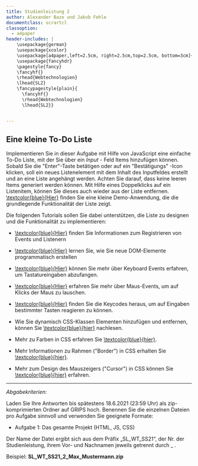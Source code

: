 ```yaml
---
title: Studienleistung 2
author: Alexander Bazo und Jakob Fehle
documentclass: scrartcl
classoption:
  - a4paper
header-includes: |
    \usepackage{german}
	\usepackage{xcolor} 
    \usepackage[a4paper,left=2.5cm, right=2.5cm,top=2.5cm, bottom=3cm]{geometry}
    \usepackage{fancyhdr}
    \pagestyle{fancy}
    \fancyhf{}
    \rhead{Webtechnologien}
    \lhead{SL2}
    \fancypagestyle{plain}{
      \fancyhf{}
      \rhead{Webtechnologien}
      \lhead{SL2}}


---
```


## Eine kleine To-Do Liste

Implementieren Sie in dieser Aufgabe mit Hilfe von JavaScript eine einfache To-Do Liste, mit der Sie über ein _Input_ - Feld Items hinzufügen können. Sobald Sie die "Enter"-Taste betätigen oder auf ein "Bestätigungs" -Icon klicken, soll ein neues Listenelement mit dem Inhalt des Inputfeldes erstellt und an eine Liste angehängt werden. Achten Sie darauf, dass keine leeren Items generiert werden können. Mit Hilfe eines Doppelklicks auf ein Listenitem, können Sie dieses auch wieder aus der Liste entfernen. [\textcolor{blue}{Hier}](https://homepages.uni-regensburg.de/~kom13409/WTSS2020/SL2/ToDoList.html) finden Sie eine kleine Demo-Anwendung, die die grundlegende Funktionalität der Liste zeigt. 

Die folgenden Tutorials sollen Sie dabei unterstützen, die Liste zu designen und die Funktionalität zu implementieren:

- [\textcolor{blue}{Hier}](https://developer.mozilla.org/de/docs/Web/API/EventTarget/addEventListener) finden Sie Informationen zum Registrieren von Events und Listenern
- [\textcolor{blue}{Hier}](https://www.w3schools.com/jsref/met_node_appendchild.asp) lernen Sie, wie Sie neue DOM-Elemente programmatisch erstellen

- [\textcolor{blue}{Hier}](https://developer.mozilla.org/en-US/docs/Web/API/KeyboardEvent/key) können Sie mehr über Keyboard Events erfahren, um Tastatureingaben abzufangen.
- [\textcolor{blue}{Hier}](https://www.w3schools.com/jsref/obj_mouseevent.asp) erfahren Sie mehr über Maus-Events, um auf Klicks der Maus zu lauschen.

- [\textcolor{blue}{Hier}](https://keycode.info/) finden Sie die Keycodes heraus, um auf Eingaben bestimmter Tasten reagieren zu können.
- Wie Sie dynamisch CSS-Klassen Elementen hinzufügen und entfernen, können Sie [\textcolor{blue}{hier}](https://developer.mozilla.org/de/docs/Web/API/Element/classList,) nachlesen.
- Mehr zu Farben in CSS erfahren Sie [\textcolor{blue}{hier}](https://www.w3schools.com/cssref/css_colors.asp).
- Mehr Informationen zu Rahmen ("Border") in CSS erhalten Sie [\textcolor{blue}{hier}](https://www.w3schools.com/css/css_border.asp).
- Mehr zum Design des Mauszeigers ("Cursor") in CSS können Sie  [\textcolor{blue}{hier}](https://www.w3schools.com/cssref/pr_class_cursor.asp) erfahren.

------

*Abgabekriterien:*

Laden Sie Ihre Antworten bis spätestens 18.6.2021 (23:59 Uhr) als zip-komprimierten Ordner auf GRIPS hoch.  Benennen Sie die einzelnen Dateien pro Aufgabe sinnvoll und verwenden Sie geeignete Formate:

- Aufgabe 1: Das gesamte Projekt (HTML, JS, CSS)

Der Name der Datei ergibt sich aus dem Präfix „SL_WT_SS21“, der Nr. der Studienleistung, ihrem Vor- und Nachnamen jeweils getrennt durch _ .

 

Beispiel: **SL_WT_SS21_2_Max_Mustermann.zip**

